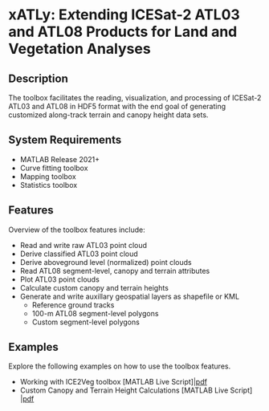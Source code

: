 # xATLy: E*x*tending ICESat-2 **A**TL03 and ATL08 Products for **L**and and Vegetation Anal**y**ses

## Description
The toolbox facilitates the reading, visualization, and processing of ICESat-2 ATL03 and ATL08 in HDF5 format with the end goal of generating customized along-track terrain and canopy height data sets.
## System Requirements
* MATLAB Release 2021+
* Curve fitting toolbox
* Mapping toolbox
* Statistics toolbox
## Features
Overview of the toolbox features include:
* Read and write raw ATL03 point cloud
* Derive classified ATL03 point cloud 
* Derive aboveground level (normalized) point clouds
* Read ATL08 segment-level, canopy and terrain attributes
* Plot ATL03 point clouds
* Calculate custom canopy and terrain heights
* Generate and write auxillary geospatial layers as shapefile or KML
  * Reference ground tracks
  * 100-m ATL08 segment-level polygons
  * Custom segment-level polygons
## Examples
Explore the following examples on how to use the toolbox features.
* Working with ICE2Veg toolbox [MATLAB Live Script]|[pdf](https://github.com/Oht0nger/xATLy/blob/main/code/doc/Working%20with%20xATLy%20Toolbox.pdf)
* Custom Canopy and Terrain Height Calculations [MATLAB Live Script] |[pdf](https://github.com/Oht0nger/xATLy/blob/main/code/doc/Custom%20Canopy%20and%20Terrain%20Height%20Calculation.pdf)
